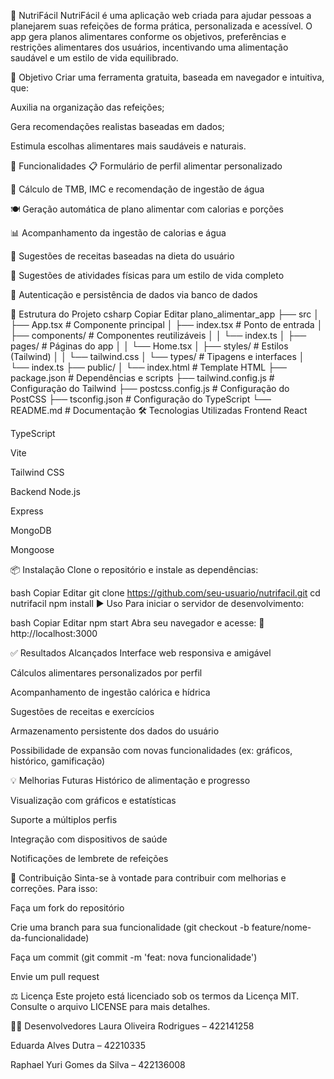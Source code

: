 🥗 NutriFácil
NutriFácil é uma aplicação web criada para ajudar pessoas a planejarem suas refeições de forma prática, personalizada e acessível. O app gera planos alimentares conforme os objetivos, preferências e restrições alimentares dos usuários, incentivando uma alimentação saudável e um estilo de vida equilibrado.

🎯 Objetivo
Criar uma ferramenta gratuita, baseada em navegador e intuitiva, que:

Auxilia na organização das refeições;

Gera recomendações realistas baseadas em dados;

Estimula escolhas alimentares mais saudáveis e naturais.

🚀 Funcionalidades
📋 Formulário de perfil alimentar personalizado

🧮 Cálculo de TMB, IMC e recomendação de ingestão de água

🍽 Geração automática de plano alimentar com calorias e porções

📊 Acompanhamento da ingestão de calorias e água

🍲 Sugestões de receitas baseadas na dieta do usuário

🏃 Sugestões de atividades físicas para um estilo de vida completo

🔐 Autenticação e persistência de dados via banco de dados

🧱 Estrutura do Projeto
csharp
Copiar
Editar
plano_alimentar_app
├── src
│   ├── App.tsx            # Componente principal
│   ├── index.tsx          # Ponto de entrada
│   ├── components/        # Componentes reutilizáveis
│   │   └── index.ts
│   ├── pages/             # Páginas do app
│   │   └── Home.tsx
│   ├── styles/            # Estilos (Tailwind)
│   │   └── tailwind.css
│   └── types/             # Tipagens e interfaces
│       └── index.ts
├── public/
│   └── index.html         # Template HTML
├── package.json           # Dependências e scripts
├── tailwind.config.js     # Configuração do Tailwind
├── postcss.config.js      # Configuração do PostCSS
├── tsconfig.json          # Configuração do TypeScript
└── README.md              # Documentação
🛠️ Tecnologias Utilizadas
Frontend
React

TypeScript

Vite

Tailwind CSS

Backend
Node.js

Express

MongoDB

Mongoose

📦 Instalação
Clone o repositório e instale as dependências:

bash
Copiar
Editar
git clone https://github.com/seu-usuario/nutrifacil.git
cd nutrifacil
npm install
▶️ Uso
Para iniciar o servidor de desenvolvimento:

bash
Copiar
Editar
npm start
Abra seu navegador e acesse:
📍 http://localhost:3000

✅ Resultados Alcançados
Interface web responsiva e amigável

Cálculos alimentares personalizados por perfil

Acompanhamento de ingestão calórica e hídrica

Sugestões de receitas e exercícios

Armazenamento persistente dos dados do usuário

Possibilidade de expansão com novas funcionalidades (ex: gráficos, histórico, gamificação)

💡 Melhorias Futuras
Histórico de alimentação e progresso

Visualização com gráficos e estatísticas

Suporte a múltiplos perfis

Integração com dispositivos de saúde

Notificações de lembrete de refeições

👥 Contribuição
Sinta-se à vontade para contribuir com melhorias e correções.
Para isso:

Faça um fork do repositório

Crie uma branch para sua funcionalidade (git checkout -b feature/nome-da-funcionalidade)

Faça um commit (git commit -m 'feat: nova funcionalidade')

Envie um pull request

⚖️ Licença
Este projeto está licenciado sob os termos da Licença MIT.
Consulte o arquivo LICENSE para mais detalhes.

👩‍💻 Desenvolvedores
Laura Oliveira Rodrigues – 422141258

Eduarda Alves Dutra – 42210335

Raphael Yuri Gomes da Silva – 422136008

